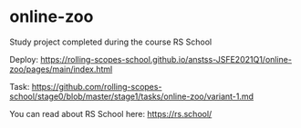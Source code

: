 # online-zoo

Study project completed during the course RS School

Deploy: https://rolling-scopes-school.github.io/anstss-JSFE2021Q1/online-zoo/pages/main/index.html

Task: https://github.com/rolling-scopes-school/stage0/blob/master/stage1/tasks/online-zoo/variant-1.md

You can read about RS School here: https://rs.school/
